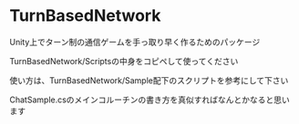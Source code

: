 # TurnBasedNetwork
Unity上でターン制の通信ゲームを手っ取り早く作るためのパッケージ

TurnBasedNetwork/Scriptsの中身をコピペして使ってください

使い方は、TurnBasedNetwork/Sample配下のスクリプトを参考にして下さい

ChatSample.csのメインコルーチンの書き方を真似すればなんとかなると思います
